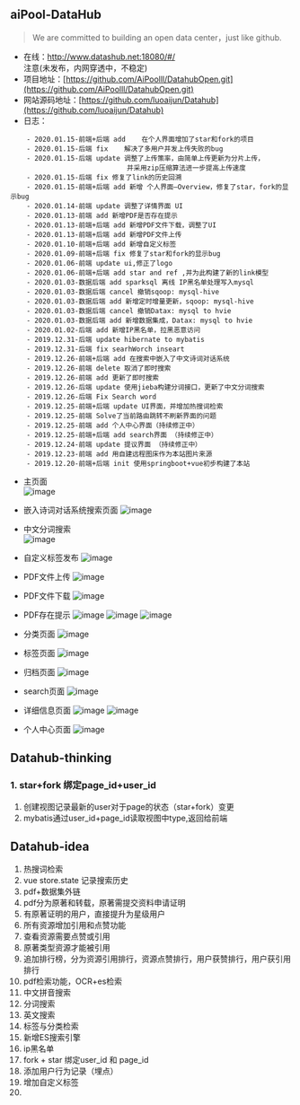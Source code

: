 ## aiPool-DataHub
 
> We are committed to building an open data center，just like github.

- 在线：http://www.datashub.net:18080/#/   
注意(未发布，内网穿透中，不稳定)
- 项目地址：[https://github.com/AiPoolll/DatahubOpen.git](https://github.com/AiPoolll/DatahubOpen.git)
- 网站源码地址：[https://github.com/luoaijun/Datahub](https://github.com/luoaijun/Datahub)
- 日志：

```
    - 2020.01.15-前端+后端 add    在个人界面增加了star和fork的项目
    - 2020.01.15-后端 fix    解决了多用户并发上传失败的bug
    - 2020.01.15-后端 update 调整了上传策率，由简单上传更新为分片上传，
                             并采用zip压缩算法进一步提高上传速度
    - 2020.01.15-后端 fix 修复了link的历史回溯
    - 2020.01.15-前端+后端 add 新增 个人界面—Overview，修复了star，fork的显示bug
    - 2020.01.14-前端 update 调整了详情界面 UI
    - 2020.01.13-前端 add 新增PDF是否存在提示
    - 2020.01.13-前端+后端 add 新增PDF文件下载，调整了UI
    - 2020.01.13-前端+后端 add 新增PDF文件上传
    - 2020.01.10-前端+后端 add 新增自定义标签
    - 2020.01.09-前端+后端 fix 修复了star和fork的显示bug
    - 2020.01.06-前端 update ui,修正了logo
    - 2020.01.06-前端+后端 add star and ref ,并为此构建了新的link模型
    - 2020.01.03-数据后端 add sparksql 离线 IP黑名单处理写入mysql
    - 2020.01.03-数据后端 cancel 撤销sqoop: mysql-hive 
    - 2020.01.03-数据后端 add 新增定时增量更新，sqoop: mysql-hive 
    - 2020.01.03-数据后端 cancel 撤销Datax: mysql to hvie
    - 2020.01.03-数据后端 add 新增数据集成，Datax: mysql to hvie
    - 2020.01.02-后端 add 新增IP黑名单，拉黑恶意访问
    - 2019.12.31-后端 update hibernate to mybatis 
    - 2019.12.31-后端 fix searhWorch inseart
    - 2019.12.26-前端+后端 add 在搜索中嵌入了中文诗词对话系统
    - 2019.12.26-前端 delete 取消了即时搜索
    - 2019.12.26-前端 add 更新了即时搜索
    - 2019.12.26-后端 update 使用jieba构建分词接口，更新了中文分词搜索 
    - 2019.12.26-后端 Fix Search word 
    - 2019.12.25-前端+后端 update UI界面，并增加热搜词检索
    - 2019.12.25-前端 Solve了当前路由跳转不刷新界面的问题
    - 2019.12.25-前端 add 个人中心界面（持续修正中）
    - 2019.12.25-前端+后端 add search界面 （持续修正中）
    - 2019.12.24-前端 update 提议界面 （持续修正中）
    - 2019.12.23-前端 add 用自建远程图床作为本站图片来源
    - 2019.12.20-前端+后端 init 使用springboot+vue初步构建了本站
```

- 主页面  
![image](http://192.144.186.150/images/datahub/2.PNG)
- 嵌入诗词对话系统搜索页面
![image](http://192.144.186.150/images/datahub/9.PNG)
- 中文分词搜索  
![image](http://192.144.186.150/images/datahub/8.PNG)
- 自定义标签发布
![image](http://192.144.186.150/images/datahub/12.PNG)
- PDF文件上传
![image](http://192.144.186.150/images/datahub/13.PNG)
- PDF文件下载
![image](http://192.144.186.150/images/datahub/14.PNG)
- PDF存在提示
![image](http://192.144.186.150/images/datahub/15.PNG)
![image](http://192.144.186.150/images/datahub/16.PNG)
![image](http://192.144.186.150/images/datahub/17.PNG)

- 分类页面
![image](http://192.144.186.150/images/datahub/3.PNG)
- 标签页面
![image](http://192.144.186.150/images/datahub/4.PNG)
- 归档页面
![image](http://192.144.186.150/images/datahub/5.PNG)
- search页面
![image](http://192.144.186.150/images/datahub/6.PNG)
- 详细信息页面
![image](http://192.144.186.150/images/datahub/10.PNG) 
![image](http://192.144.186.150/images/datahub/11.PNG)
- 个人中心页面
![image](http://192.144.186.150/images/datahub/7.PNG)



## Datahub-thinking
### 1. star+fork 绑定page_id+user_id
1. 创建视图记录最新的user对于page的状态（star+fork）变更
2. mybatis通过user_id+page_id读取视图中type,返回给前端
 



## Datahub-idea
1. 热搜词检索
2. vue store.state 记录搜索历史
3. pdf+数据集外链
4. pdf分为原著和转载，原著需提交资料申请证明
5. 有原著证明的用户，直接提升为星级用户
6. 所有资源增加引用和点赞功能
7. 查看资源需要点赞或引用
8. 原著类型资源才能被引用
9. 追加排行榜，分为资源引用排行，资源点赞排行，用户获赞排行，用户获引用排行
10. pdf检索功能，OCR+es检索
11. 中文拼音搜索
12. 分词搜索
13. 英文搜索
14. 标签与分类检索
15. 新增ES搜索引擎
16. ip黑名单
17. fork + star 绑定user_id 和 page_id
18. 添加用户行为记录（埋点）
19. 增加自定义标签 
20. 